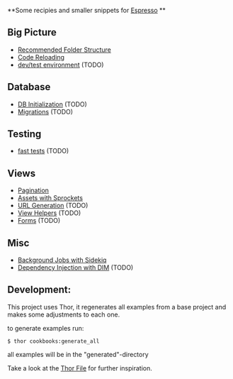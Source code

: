 **Some recipies and smaller snippets for [Espresso](http://e.github.com) **

## Big Picture
  - [Recommended Folder Structure][recommended_folder_structure]
  - [Code Reloading][code_reloading]
  - [dev/test environment][dev_env] (TODO)

## Database
  - [DB Initialization][db_initialization] (TODO)
  - [Migrations][migrations] (TODO)

## Testing
  - [fast tests][fast_tests] (TODO)

## Views
  - [Pagination][pagination]
  - [Assets with Sprockets][sprocket_assets]
  - [URL Generation][urls] (TODO)
  - [View Helpers][view_helpers] (TODO)
  - [Forms][forms] (TODO)

## Misc
  - [Background Jobs with Sidekiq][sidekiq]
  - [Dependency Injection with DIM][dim] (TODO)


[recommended_folder_structure]: espresso-cookbooks/tree/master/_project_base/
[code_reloading]:               espresso-cookbooks/tree/master/_templates/code_reloading/
[dev_env]:                      espresso-cookbooks/tree/master/_templates/dev_env/
[db_initialization]:            espresso-cookbooks/tree/master/_templates/db_initialization/
[migrations]:                   espresso-cookbooks/tree/master/_templates/migrations/
[fast_tests]:                   espresso-cookbooks/tree/master/_templates/fast_tests/
[view_helpers]:                 espresso-cookbooks/tree/master/_templates/view_helpers/
[pagination]:                   espresso-cookbooks/tree/master/_templates/pagination/
[sprocket_assets]:              espresso-cookbooks/tree/master/_templates/sprocket_assets/
[forms]:                        espresso-cookbooks/tree/master/_templates/forms/
[urls]:                         espresso-cookbooks/tree/master/_templates/urls/
[sidekiq]:                      espresso-cookbooks/tree/master/_templates/sidekiq/
[dim]:                          espresso-cookbooks/tree/master/_templates/dim/
[generator]:                    espresso-cookbooks/blob/master/generator.thor



## Development:
This project uses Thor, it regenerates all examples from a base project and makes some adjustments to each one.

to generate examples run:

    $ thor cookbooks:generate_all

all examples will be in the "generated"-directory


Take a look at the [Thor File][generator] for further inspiration.